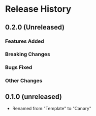 # Release History

## 0.2.0 (Unreleased)

### Features Added

### Breaking Changes

### Bugs Fixed

### Other Changes

## 0.1.0 (unreleased)

- Renamed from "Template" to "Canary"

